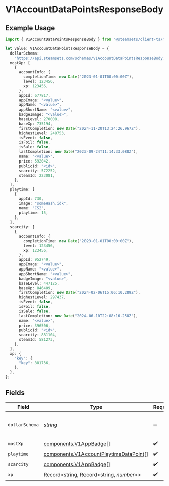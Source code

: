 # V1AccountDataPointsResponseBody

## Example Usage

```typescript
import { V1AccountDataPointsResponseBody } from "@steamsets/client-ts/models/components";

let value: V1AccountDataPointsResponseBody = {
  dollarSchema:
    "https://api.steamsets.com/schemas/V1AccountDataPointsResponseBody.json",
  mostXp: [
    {
      accountInfo: {
        completionTime: new Date("2023-01-01T00:00:00Z"),
        level: 123456,
        xp: 123456,
      },
      appId: 677817,
      appImage: "<value>",
      appName: "<value>",
      appShortName: "<value>",
      badgeImage: "<value>",
      baseLevel: 270008,
      baseXp: 735194,
      firstCompletion: new Date("2024-11-20T13:24:26.967Z"),
      highestLevel: 248753,
      isEvent: false,
      isFoil: false,
      isSale: false,
      lastCompletion: new Date("2023-09-24T11:14:33.088Z"),
      name: "<value>",
      price: 592042,
      publicId: "<id>",
      scarcity: 572252,
      steamId: 223081,
    },
  ],
  playtime: [
    {
      appId: 730,
      image: "someHash.idk",
      name: "CS2",
      playtime: 15,
    },
  ],
  scarcity: [
    {
      accountInfo: {
        completionTime: new Date("2023-01-01T00:00:00Z"),
        level: 123456,
        xp: 123456,
      },
      appId: 952749,
      appImage: "<value>",
      appName: "<value>",
      appShortName: "<value>",
      badgeImage: "<value>",
      baseLevel: 447125,
      baseXp: 846409,
      firstCompletion: new Date("2024-02-06T15:06:10.289Z"),
      highestLevel: 297437,
      isEvent: false,
      isFoil: false,
      isSale: false,
      lastCompletion: new Date("2024-06-10T22:08:16.258Z"),
      name: "<value>",
      price: 396506,
      publicId: "<id>",
      scarcity: 881104,
      steamId: 581273,
    },
  ],
  xp: {
    "key": {
      "key": 881736,
    },
  },
};
```

## Fields

| Field                                                                                            | Type                                                                                             | Required                                                                                         | Description                                                                                      | Example                                                                                          |
| ------------------------------------------------------------------------------------------------ | ------------------------------------------------------------------------------------------------ | ------------------------------------------------------------------------------------------------ | ------------------------------------------------------------------------------------------------ | ------------------------------------------------------------------------------------------------ |
| `dollarSchema`                                                                                   | *string*                                                                                         | :heavy_minus_sign:                                                                               | A URL to the JSON Schema for this object.                                                        | https://api.steamsets.com/schemas/V1AccountDataPointsResponseBody.json                           |
| `mostXp`                                                                                         | [components.V1AppBadge](../../models/components/v1appbadge.md)[]                                 | :heavy_check_mark:                                                                               | N/A                                                                                              |                                                                                                  |
| `playtime`                                                                                       | [components.V1AccountPlaytimeDataPoint](../../models/components/v1accountplaytimedatapoint.md)[] | :heavy_check_mark:                                                                               | N/A                                                                                              |                                                                                                  |
| `scarcity`                                                                                       | [components.V1AppBadge](../../models/components/v1appbadge.md)[]                                 | :heavy_check_mark:                                                                               | N/A                                                                                              |                                                                                                  |
| `xp`                                                                                             | Record<string, Record<string, *number*>>                                                         | :heavy_check_mark:                                                                               | N/A                                                                                              |                                                                                                  |